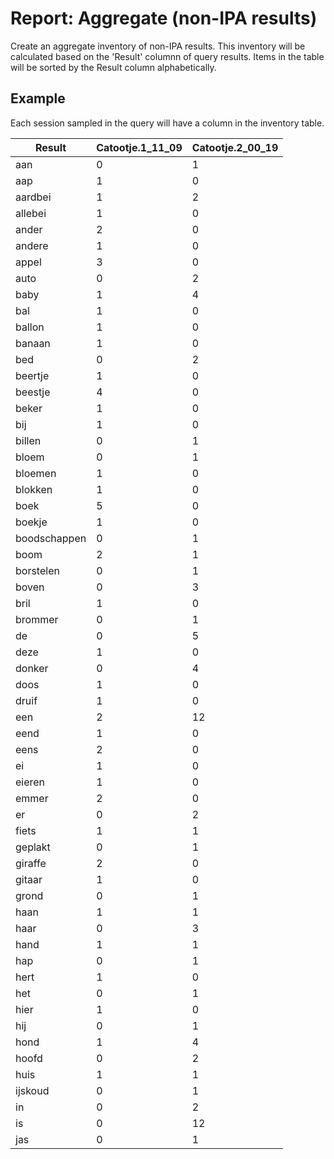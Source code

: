 # Report: Aggregate (non-IPA results)

Create an aggregate inventory of non-IPA results.  This inventory will be calculated based on the 'Result' columnn of query results. Items in the table will be sorted by the Result column alphabetically.

## Example

Each session sampled in the query will have a column in the inventory table.

| Result | Catootje.1_11_09 | Catootje.2_00_19 |
| --- | --- | --- |
| aan | 0 | 1 |
| aap | 1 | 0 |
| aardbei | 1 | 2 |
| allebei | 1 | 0 |
| ander | 2 | 0 |
| andere | 1 | 0 |
| appel | 3 | 0 |
| auto | 0 | 2 |
| baby | 1 | 4 |
| bal | 1 | 0 |
| ballon | 1 | 0 |
| banaan | 1 | 0 |
| bed | 0 | 2 |
| beertje | 1 | 0 |
| beestje | 4 | 0 |
| beker | 1 | 0 |
| bij | 1 | 0 |
| billen | 0 | 1 |
| bloem | 0 | 1 |
| bloemen | 1 | 0 |
| blokken | 1 | 0 |
| boek | 5 | 0 |
| boekje | 1 | 0 |
| boodschappen | 0 | 1 |
| boom | 2 | 1 |
| borstelen | 0 | 1 |
| boven | 0 | 3 |
| bril | 1 | 0 |
| brommer | 0 | 1 |
| de | 0 | 5 |
| deze | 1 | 0 |
| donker | 0 | 4 |
| doos | 1 | 0 |
| druif | 1 | 0 |
| een | 2 | 12 |
| eend | 1 | 0 |
| eens | 2 | 0 |
| ei | 1 | 0 |
| eieren | 1 | 0 |
| emmer | 2 | 0 |
| er | 0 | 2 |
| fiets | 1 | 1 |
| geplakt | 0 | 1 |
| giraffe | 2 | 0 |
| gitaar | 1 | 0 |
| grond | 0 | 1 |
| haan | 1 | 1 |
| haar | 0 | 3 |
| hand | 1 | 1 |
| hap | 0 | 1 |
| hert | 1 | 0 |
| het | 0 | 1 |
| hier | 1 | 0 |
| hij | 0 | 1 |
| hond | 1 | 4 |
| hoofd | 0 | 2 |
| huis | 1 | 1 |
| ijskoud | 0 | 1 |
| in | 0 | 2 |
| is | 0 | 12 |
| jas | 0 | 1 |